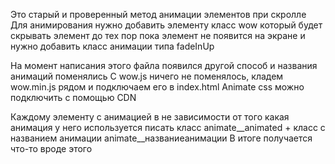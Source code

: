 Это старый и проверенный метод анимации элементов при скролле
Для анимирования нужно добавить элементу класс wow который будет скрывать элемент до тех пор пока элемент не появится на экране и нужно добавить класс анимации типа fadeInUp

На момент написания этого файла появился другой способ и названия анимаций поменялись
С wow.js ничего не поменялось, кладем wow.min.js рядом и подключаем его в index.html
Animate css можно подключить с помощью CDN
<link
    rel="stylesheet"
    href="https://cdnjs.cloudflare.com/ajax/libs/animate.css/4.0.0/animate.min.css"
/>
Каждому элементу с анимацией в не зависимости от того какая анимация у него используется писать класс animate__animated + класс с названием анимации animate__названиеанимации
В итоге получается что-то вроде этого <div class="animate__animated animate__fadeInUp wow">
